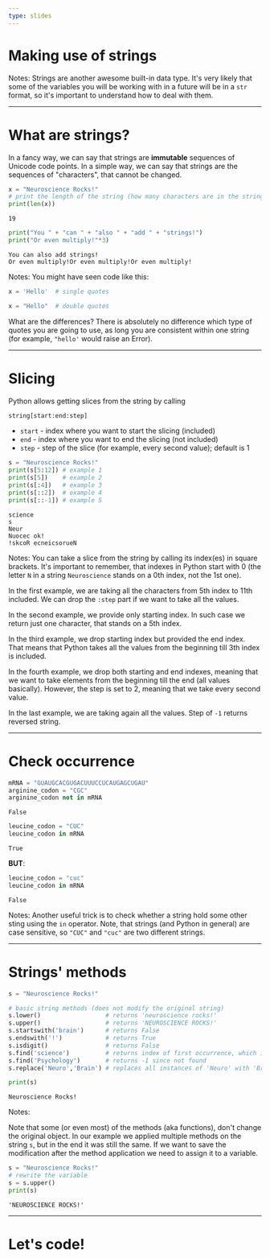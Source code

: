 ```yaml
---
type: slides
---
```


# Making use of strings

Notes: Strings are another awesome built-in data type. It's very likely that some of the variables you will be working with in a future will be in a `str` format, so it's important to understand how to deal with them.

---

# What are strings?

In a fancy way, we can say that strings are **immutable** sequences of Unicode code points. In a simple way, we can say that strings are the sequences of "characters", that cannot be changed.

```python
x = "Neuroscience Rocks!"
# print the length of the string (how many characters are in the string)
print(len(x))
```

```out
19
```

```python
print("You " + "can " + "also " + "add " + "strings!")
print("Or even multiply!"*3)
```

```out
You can also add strings!
Or even multiply!Or even multiply!Or even multiply!
```

Notes: You might have seen code like this:

```python
x = 'Hello'  # single quotes
```
```python
x = "Hello"  # double quotes
```

What are the differences? There is absolutely no difference which type of quotes you are going to use, as long you are consistent within one string (for example, `"hello'` would raise an Error).

---

# Slicing

Python allows getting slices from the string by calling

```python
string[start:end:step]
```

* `start` - index where you want to start the slicing (included)
* `end` - index where you want to end the slicing (not included)
* `step` - step of the slice (for example, every second value); default is 1

```python
s = "Neuroscience Rocks!"
print(s[5:12]) # example 1
print(s[5])    # example 2
print(s[:4])   # example 3
print(s[::2])  # example 4
print(s[::-1]) # example 5
```

```out
science
s
Neur
Nuocec ok!
!skcoR ecneicsorueN
```
Notes: You can take a slice from the string by calling its index(es) in square brackets. It's important to remember, that indexes in Python start with 0 (the letter `N` in a string `Neuroscience` stands on a 0th index, not the 1st one).

In the first example, we are taking all the characters from 5th index to 11th included. We can drop the `:step` part if we want to take all the values.

In the second example, we provide only starting index. In such case we return just one character, that stands on a 5th index.

In the third example, we drop starting index but provided the end index. That means that Python takes all the values from the beginning till 3th index is included.

In the fourth example, we drop both starting and end indexes, meaning that we want to take elements from the beginning till the end (all values basically). However, the step is set to 2, meaning that we take every second value.

In the last example, we are taking again all the values. Step of `-1` returns reversed string.

---

# Check occurrence

```python
mRNA = "GUAUGCACGUGACUUUCCUCAUGAGCUGAU"
arginine_codon = "CGC"
arginine_codon not in mRNA
```
```out
False
```
```python
leucine_codon = "CUC"
leucine_codon in mRNA

```

```out
True
```

**BUT**:

```python
leucine_codon = "cuc"
leucine_codon in mRNA
```

```out
False
```

Notes: Another useful trick is to check whether a string hold some other sting using the `in` operator. Note, that strings (and Python in general) are case sensitive, so `"CUC"` and `"cuc"` are two different strings.

---

# Strings' methods

```python
s = "Neuroscience Rocks!"

# basic string methods (does not modify the original string)
s.lower()                  # returns 'neuroscience rocks!'
s.upper()                  # returns 'NEUROSCIENCE ROCKS!'
s.startswith('brain')      # returns False
s.endswith('!')            # returns True
s.isdigit()                # returns False
s.find('science')          # returns index of first occurrence, which is 5
s.find('Psychology')       # returns -1 since not found
s.replace('Neuro','Brain') # replaces all instances of 'Neuro' with 'Brain'

print(s)
```

```out
Neuroscience Rocks!
```

Notes:

Note that some (or even most) of the methods (aka functions), don't change the original object. In our example we applied multiple methods on the string `s`, but in the end it was still the same. If we want to save the modification after the method application we need to assign it to a variable.

```python
s = "Neuroscience Rocks!"
# rewrite the variable
s = s.upper()
print(s)
```

```out
'NEUROSCIENCE ROCKS!'
```

---

# Let's code!
